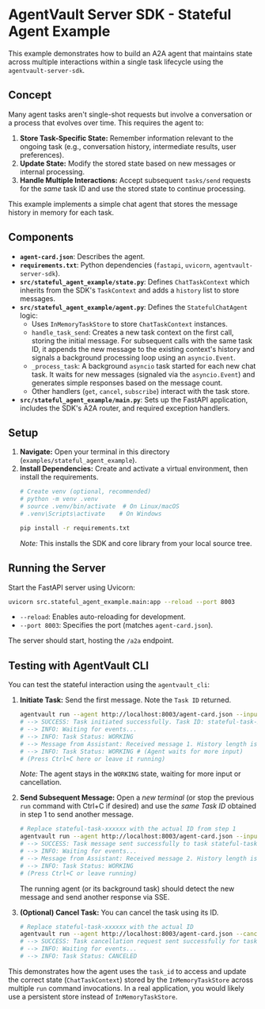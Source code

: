 # AgentVault Server SDK - Stateful Agent Example

This example demonstrates how to build an A2A agent that maintains state across multiple interactions within a single task lifecycle using the `agentvault-server-sdk`.

## Concept

Many agent tasks aren't single-shot requests but involve a conversation or a process that evolves over time. This requires the agent to:

1.  **Store Task-Specific State:** Remember information relevant to the ongoing task (e.g., conversation history, intermediate results, user preferences).
2.  **Update State:** Modify the stored state based on new messages or internal processing.
3.  **Handle Multiple Interactions:** Accept subsequent `tasks/send` requests for the *same* task ID and use the stored state to continue processing.

This example implements a simple chat agent that stores the message history in memory for each task.

## Components

*   **`agent-card.json`**: Describes the agent.
*   **`requirements.txt`**: Python dependencies (`fastapi`, `uvicorn`, `agentvault-server-sdk`).
*   **`src/stateful_agent_example/state.py`**: Defines `ChatTaskContext` which inherits from the SDK's `TaskContext` and adds a `history` list to store messages.
*   **`src/stateful_agent_example/agent.py`**: Defines the `StatefulChatAgent` logic:
    *   Uses `InMemoryTaskStore` to store `ChatTaskContext` instances.
    *   `handle_task_send`: Creates a new task context on the first call, storing the initial message. For subsequent calls with the same task ID, it appends the new message to the existing context's history and signals a background processing loop using an `asyncio.Event`.
    *   `_process_task`: A background `asyncio` task started for each new chat task. It waits for new messages (signaled via the `asyncio.Event`) and generates simple responses based on the message count.
    *   Other handlers (`get`, `cancel`, `subscribe`) interact with the task store.
*   **`src/stateful_agent_example/main.py`**: Sets up the FastAPI application, includes the SDK's A2A router, and required exception handlers.

## Setup

1.  **Navigate:** Open your terminal in this directory (`examples/stateful_agent_example`).
2.  **Install Dependencies:** Create and activate a virtual environment, then install the requirements.
    ```bash
    # Create venv (optional, recommended)
    # python -m venv .venv
    # source .venv/bin/activate  # On Linux/macOS
    # .venv\Scripts\activate    # On Windows

    pip install -r requirements.txt
    ```
    *Note:* This installs the SDK and core library from your local source tree.

## Running the Server

Start the FastAPI server using Uvicorn:

```bash
uvicorn src.stateful_agent_example.main:app --reload --port 8003
```
*   `--reload`: Enables auto-reloading for development.
*   `--port 8003`: Specifies the port (matches `agent-card.json`).

The server should start, hosting the `/a2a` endpoint.

## Testing with AgentVault CLI

You can test the stateful interaction using the `agentvault_cli`:

1.  **Initiate Task:** Send the first message. Note the `Task ID` returned.
    ```bash
    agentvault run --agent http://localhost:8003/agent-card.json --input "Hello stateful agent!"
    # --> SUCCESS: Task initiated successfully. Task ID: stateful-task-xxxxxx
    # --> INFO: Waiting for events...
    # --> INFO: Task Status: WORKING
    # --> Message from Assistant: Received message 1. History length is now 1.
    # --> INFO: Task Status: WORKING # (Agent waits for more input)
    # (Press Ctrl+C here or leave it running)
    ```
    *Note:* The agent stays in the `WORKING` state, waiting for more input or cancellation.

2.  **Send Subsequent Message:** Open a *new terminal* (or stop the previous `run` command with Ctrl+C if desired) and use the *same Task ID* obtained in step 1 to send another message.
    ```bash
    # Replace stateful-task-xxxxxx with the actual ID from step 1
    agentvault run --agent http://localhost:8003/agent-card.json --input "This is the second message." --task-id stateful-task-xxxxxx
    # --> SUCCESS: Task message sent successfully to task stateful-task-xxxxxx
    # --> INFO: Waiting for events...
    # --> Message from Assistant: Received message 2. History length is now 2.
    # --> INFO: Task Status: WORKING
    # (Press Ctrl+C or leave running)
    ```
    The running agent (or its background task) should detect the new message and send another response via SSE.

3.  **(Optional) Cancel Task:** You can cancel the task using its ID.
    ```bash
    # Replace stateful-task-xxxxxx with the actual ID
    agentvault run --agent http://localhost:8003/agent-card.json --cancel --task-id stateful-task-xxxxxx
    # --> SUCCESS: Task cancellation request sent successfully for task stateful-task-xxxxxx
    # --> INFO: Waiting for events...
    # --> INFO: Task Status: CANCELED
    ```

This demonstrates how the agent uses the `task_id` to access and update the correct state (`ChatTaskContext`) stored by the `InMemoryTaskStore` across multiple `run` command invocations. In a real application, you would likely use a persistent store instead of `InMemoryTaskStore`.
